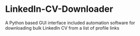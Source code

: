 # LinkedIn-CV-Downloader
A Python based GUI interface included automation software for downloading bulk LinkedIn CV from a list of profile links
